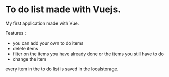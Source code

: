 # To do list made with Vuejs. 

My first application made with Vue. 

Features : 
- you can add your own to do items
- delete items
- filter on the items you have already done or the items you still have to do
- change the item

every item in the to do list is saved in the localstorage.
